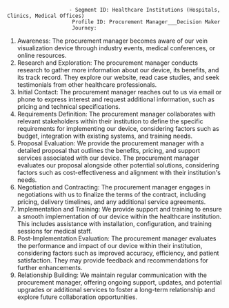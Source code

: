 						- Segment ID: Healthcare Institutions (Hospitals, Clinics, Medical Offices)
						 Profile ID: Procurement Manager___Decision Maker
						 Journey:
  1. Awareness: The procurement manager becomes aware of our vein visualization device through industry events, medical conferences, or online resources.
  2. Research and Exploration: The procurement manager conducts research to gather more information about our device, its benefits, and its track record. They explore our website, read case studies, and seek testimonials from other healthcare professionals.
  3. Initial Contact: The procurement manager reaches out to us via email or phone to express interest and request additional information, such as pricing and technical specifications.
  4. Requirements Definition: The procurement manager collaborates with relevant stakeholders within their institution to define the specific requirements for implementing our device, considering factors such as budget, integration with existing systems, and training needs.
  5. Proposal Evaluation: We provide the procurement manager with a detailed proposal that outlines the benefits, pricing, and support services associated with our device. The procurement manager evaluates our proposal alongside other potential solutions, considering factors such as cost-effectiveness and alignment with their institution's needs.
  6. Negotiation and Contracting: The procurement manager engages in negotiations with us to finalize the terms of the contract, including pricing, delivery timelines, and any additional service agreements.
  7. Implementation and Training: We provide support and training to ensure a smooth implementation of our device within the healthcare institution. This includes assistance with installation, configuration, and training sessions for medical staff.
  8. Post-Implementation Evaluation: The procurement manager evaluates the performance and impact of our device within their institution, considering factors such as improved accuracy, efficiency, and patient satisfaction. They may provide feedback and recommendations for further enhancements.
  9. Relationship Building: We maintain regular communication with the procurement manager, offering ongoing support, updates, and potential upgrades or additional services to foster a long-term relationship and explore future collaboration opportunities.



